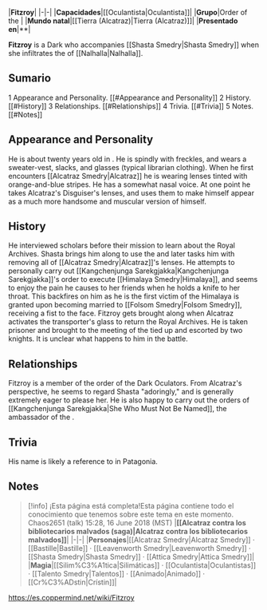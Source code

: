 |**Fitzroy**|
|-|-|
|**Capacidades**|[[Oculantista\|Oculantista]]|
|**Grupo**|Order of the |
|**Mundo natal**|[[Tierra (Alcatraz)\|Tierra (Alcatraz)]]|
|**Presentado en**|**|

**Fitzroy** is a Dark  who accompanies [[Shasta Smedry\|Shasta Smedry]] when she infiltrates the  of [[Nalhalla\|Nalhalla]].

## Sumario

1 Appearance and Personality. [[#Appearance and Personality]] 
2 History. [[#History]] 
3 Relationships. [[#Relationships]] 
4 Trivia. [[#Trivia]] 
5 Notes. [[#Notes]] 


## Appearance and Personality
He is about twenty years old in . He is spindly with freckles, and wears a sweater-vest, slacks, and glasses (typical librarian clothing). When he first encounters [[Alcatraz Smedry\|Alcatraz]] he is wearing lenses tinted with orange-and-blue stripes. He has a somewhat nasal voice.
At one point he takes Alcatraz's Disguiser's lenses, and uses them to make himself appear as a much more handsome and muscular version of himself.

## History
He interviewed scholars before their mission to learn about the Royal Archives. Shasta brings him along to use the  and later tasks him with removing all of [[Alcatraz Smedry\|Alcatraz]]'s lenses.
He attempts to personally carry out [[Kangchenjunga Sarekgjakka\|Kangchenjunga Sarekgjakka]]'s order to execute [[Himalaya Smedry\|Himalaya]], and seems to enjoy the pain he causes to her friends when he holds a knife to her throat. This backfires on him as he is the first victim of the  Himalaya is granted upon becoming married to [[Folsom Smedry\|Folsom Smedry]], receiving a fist to the face.
Fitzroy gets brought along when Alcatraz activates the transporter's glass to return the Royal Archives. He is taken prisoner and brought to the meeting of the  tied up and escorted by two knights. It is unclear what happens to him in the battle.

## Relationships
Fitzroy is a member of the order of the Dark Oculators. From Alcatraz's perspective, he seems to regard Shasta "adoringly," and is generally extremely eager to please her. He is also happy to carry out the orders of [[Kangchenjunga Sarekgjakka\|She Who Must Not Be Named]], the ambassador of the .

## Trivia
His name is likely a reference to  in Patagonia.

## Notes

> [!info] ¡Esta página está completa!Esta página contiene todo el conocimiento que tenemos sobre este tema en este momento.
Chaos2651 (talk) 15:28, 16 June 2018 (MST)
|**[[Alcatraz contra los bibliotecarios malvados (saga)\|Alcatraz contra los bibliotecarios malvados]]**|
|-|-|
|**Personajes**|[[Alcatraz Smedry\|Alcatraz Smedry]] · [[Bastille\|Bastille]] · [[Leavenworth Smedry\|Leavenworth Smedry]] · [[Shasta Smedry\|Shasta Smedry]] · [[Attica Smedry\|Attica Smedry]]|
|**Magia**|[[Silim%C3%A1tica\|Silimáticas]] · [[Oculantista\|Oculantistas]] · [[Talento Smedry\|Talentos]] · [[Animado\|Animado]] · [[Cr%C3%ADstin\|Crístin]]|



https://es.coppermind.net/wiki/Fitzroy